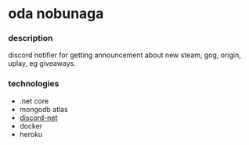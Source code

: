 # oda nobunaga

### description

discord notifier for getting announcement about new steam, gog, origin, uplay, eg giveaways.

### technologies

* .net core
* mongodb atlas
* [discord-net](https://github.com/discord-net/Discord.Net)
* docker
* heroku
